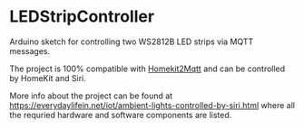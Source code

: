 # LEDStripController
Arduino sketch for controlling two WS2812B LED strips via MQTT messages.

The project is 100% compatible with [Homekit2Mqtt](https://github.com/hobbyquaker/homekit2mqtt) and can be controlled by HomeKit and Siri.

More info about the project can be found at https://everydaylifein.net/iot/ambient-lights-controlled-by-siri.html where all the requried hardware and software components are listed.
